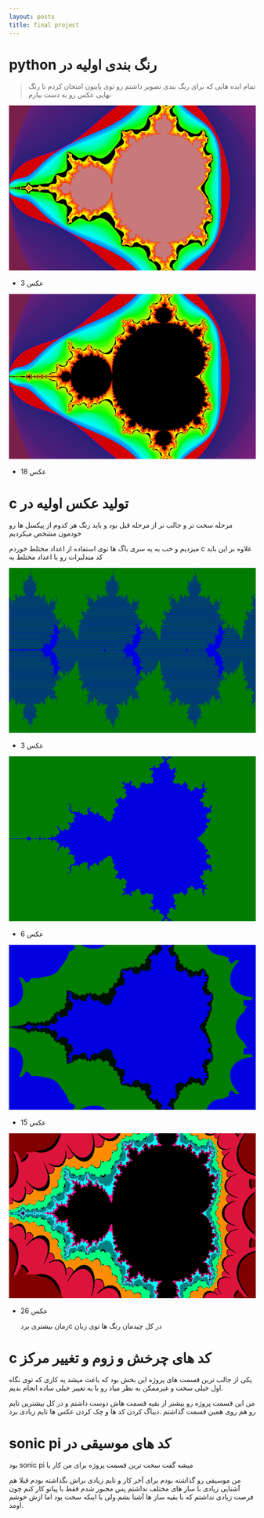 ```yaml
---
layout: posts
title: final project
---
```

# python رنگ بندی اولیه در 
> تمام ایده هایی که برای رنگ بندی تصویر داشتم رو توی پایتون امتحان کردم تا رنگ نهایی عکس رو به دست بیارم

![alt text](../assets/images/3p.png)

- عکس 3 

![alt text](../assets/images/21.png)

- عکس 18
# c تولید عکس اولیه در 
 مرحله سخت تر و جالب تر از مرحله قبل بود و باید رنگ هر کدوم از پیکسل ها رو خودمون مشخص میکردیم

میزدیم و خب به یه سری باگ ها توی استفاده از اعداد مختلط خوردم c علاوه بر این باید کد مندلبرات رو با اعداد مختلط به  


![alt text](../assets/images/3c.bmp)

- عکس 3

![alt text](../assets/images/6c.bmp)

- عکس 6

![alt text](../assets/images/10c.bmp)

- عکس 15

![alt text](../assets/images/16c.bmp)

- عکس 26

   زمان بیشتری بردc در کل چیدمان رنگ ها توی زبان
# c کد های چرخش و زوم و تغییر مرکز
یکی از جالب ترین قسمت های پروژه این بخش بود که باعث میشد یه کاری که توی نگاه اول خیلی سخت و غیرممکن به نظر میاد رو با یه تغییر خیلی ساده انجام بدیم.

من این قسمت پروژه رو بیشتر از بقیه قسمت هاش دوست داشتم و در کل بیشترین تایم رو هم روی همین قسمت گذاشتم .دیباگ کردن کد ها و چک کردن عکس ها تایم زیادی برد

# sonic pi کد های موسیقی در 
بود sonic pi میشه گفت سخت ترین قسمت پروژه برای من کار با 

من موسیقی رو  گذاشته بودم برای آخر کار و تایم زیادی براش نگذاشته بودم
قبلا هم آشنایی زیادی با ساز های مختلف نداشتم پس مجبور شدم فقط با پیانو کار کنم چون فرصت زیادی نداشتم که با بقیه ساز ها آشنا بشم.ولی با اینکه سخت بود اما ازش خوشم اومد.   